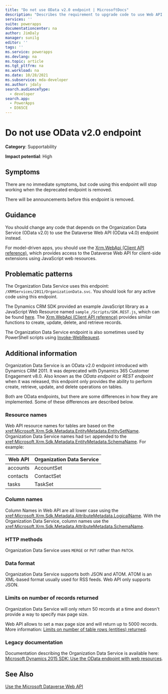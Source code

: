 ```yaml
---
title: "Do not use OData v2.0 endpoint | MicrosoftDocs"
description: "Describes the requirement to upgrade code to use Web API OData v4.0 endpoint rather than the deprecated OData v2.0 endpoint."
services: ''
suite: powerapps
documentationcenter: na
author: JimDaly
manager: sunilg
editor: ''
tags: ''
ms.service: powerapps
ms.devlang: na
ms.topic: article
ms.tgt_pltfrm: na
ms.workload: na
ms.date: 10/28/2021
ms.subservice: mda-developer
ms.author: jdaly
search.audienceType: 
  - developer
search.app: 
  - PowerApps
  - D365CE
---
```

# Do not use OData v2.0 endpoint

**Category**: Supportability

**Impact potential**: High

## Symptoms

There are no immediate symptoms, but code using this endpoint will stop working when the deprecated endpoint is removed.

There will be announcements before this endpoint is removed.

## Guidance

You should change any code that depends on the Organization Data Service (OData v2.0) to use the Dataverse Web API (OData v4.0) endpoint instead.

For model-driven apps, you should use the [Xrm.WebApi (Client API reference)](../../clientapi/reference/xrm-webapi.md), which provides access to the Dataverse Web API for client-side extensions using JavaScript web resources.

## Problematic patterns

The Organization Data Service uses this endpoint: `/XRMServices/2011/OrganizationData.svc`. You should look for any active code using this endpoint.

The Dynamics CRM SDK provided an example JavaScript library as a JavaScript Web Resource named `sample_/Scripts/SDK.REST.js`, which can be found [here](https://docs.microsoft.com/previous-versions/dynamicscrm-2015/developers-guide/gg334427(v=crm.7)#sample_scriptssdkrestjs). The [Xrm.WebApi (Client API reference)](../../clientapi/reference/xrm-webapi.md) provides similar functions to create, update, delete, and retrieve records.

The Organization Data Service endpoint is also sometimes used by PowerShell scripts using [Invoke-WebRequest](/powershell/module/microsoft.powershell.utility/invoke-webrequest).

## Additional information

Organization Data Service is an OData v2.0 endpoint introduced with Dynamics CRM 2011. It was deprecated with Dynamics 365 Customer Engagement v8.0. Also known as the *OData endpoint* or *REST endpoint* when it was released, this endpoint only provides the ability to perform create, retrieve, update, and delete operations on tables.

Both are OData endpoints, but there are some differences in how they are implemented. Some of these differences are described below.

### Resource names

Web API resource names for tables are based on the <xref:Microsoft.Xrm.Sdk.Metadata.EntityMetadata.EntitySetName>. Organization Data Service names had `Set` appended to the <xref:Microsoft.Xrm.Sdk.Metadata.EntityMetadata.SchemaName>. For example:

|Web API  |Organization Data Service  |
|---------|---------|
|accounts|AccountSet|
|contacts|ContactSet|
|tasks|TaskSet|

### Column names

Column Names in Web API are all lower case using the <xref:Microsoft.Xrm.Sdk.Metadata.AttributeMetadata.LogicalName>. With the Organization Data Service, column names use the <xref:Microsoft.Xrm.Sdk.Metadata.AttributeMetadata.SchemaName>.

### HTTP methods

Organization Data Service uses `MERGE` or `PUT` rather than `PATCH`.

### Data format

Organization Data Service supports both JSON and ATOM. ATOM is an XML-based format usually used for RSS feeds. Web API only supports JSON.

### Limits on number of records returned

Organization Data Service will only return 50 records at a time and doesn't provide a way to specify max page size.

Web API allows to set a max page size and will return up to 5000 records. More information: [Limits on number of table rows (entities) returned](../../../data-platform/webapi/query-data-web-api.md#limits-on-number-of-table-rows-entities-returned).

### Legacy documentation

Documentation describing the Organization Data Service is available here: [Microsoft Dynamics 2015 SDK: Use the OData endpoint with web resources](/previous-versions/dynamicscrm-2015/developers-guide/gg334279(v=crm.7)).

## See Also

[Use the Microsoft Dataverse Web API](../../../data-platform/webapi/overview.md)